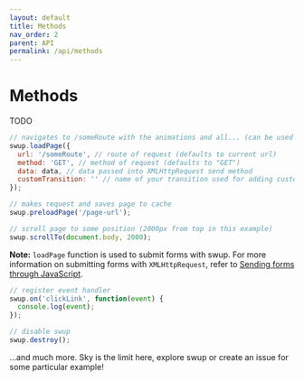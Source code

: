 ```yaml
---
layout: default
title: Methods
nav_order: 2
parent: API
permalink: /api/methods
---
```


# Methods
TODO

```javascript
// navigates to /someRoute with the animations and all... (can be used to submit forms)
swup.loadPage({
  url: '/someRoute', // route of request (defaults to current url)
  method: 'GET', // method of request (defaults to "GET")
  data: data, // data passed into XMLHttpRequest send method
  customTransition: '' // name of your transition used for adding custom class to html element and choosing custom animation in swupjs (as setting data-swup-transition attribute on link)
});

// makes request and saves page to cache
swup.preloadPage('/page-url');

// scroll page to some position (2000px from top in this example)
swup.scrollTo(document.body, 2000);
```

**Note:** `loadPage` function is used to submit forms with swup.
For more information on submitting forms with `XMLHttpRequest`, refer to [Sending forms through JavaScript](https://developer.mozilla.org/en-US/docs/Learn/HTML/Forms/Sending_forms_through_JavaScript).

```javascript
// register event handler
swup.on('clickLink', function(event) {
  console.log(event);
});
```

```javascript
// disable swup
swup.destroy();
```

...and much more. Sky is the limit here, explore swup or create an issue for some particular example!

